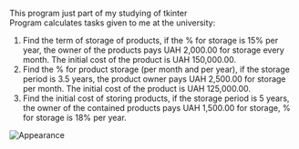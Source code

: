 This program just part of my studying of tkinter<br>
Program calculates tasks given to me at the university:
1. Find the term of storage of products, if the % for storage is 15% per year, the owner of the products pays UAH 2,000.00 for storage every month. The initial cost of the product is UAH 150,000.00.
2. Find the % for product storage (per month and per year), if the storage period is 3.5 years, the product owner pays UAH 2,500.00 for storage per month. The initial cost of the product is UAH 125,000.00.
3. Find the initial cost of storing products, if the storage period is 5 years, the owner of the contained products pays UAH 1,500.00 for storage, % for storage is 18% per year.

![Appearance](https://github.com/Anderli-dev/tkinter_practice/assets/Screenshot_1.png?raw=true)